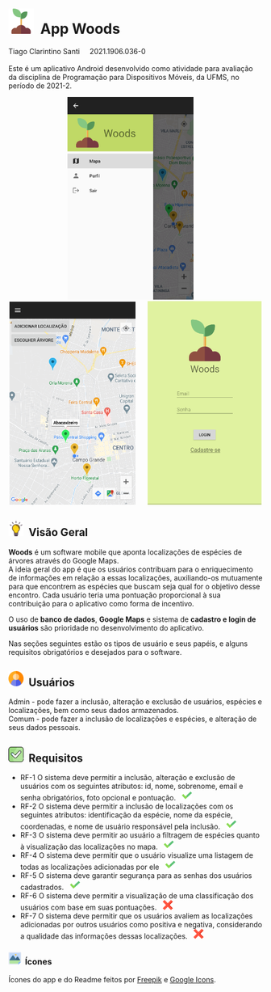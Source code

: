 # <img src="./Woods%20App/src/main/res/drawable/sprout.png" width="50"/>&nbsp;&nbsp;App Woods 
Tiago Clarintino Santi&nbsp;&nbsp;&nbsp;&nbsp;&nbsp;2021.1906.036-0 </br></br>
Este é um aplicativo Android desenvolvido como atividade para avaliação da disciplina de Programação para Dispositivos Móveis, da UFMS, no período de 2021-2.

<p align="center">
  <img src="./readme%20imgs/screenshot.png" width="250"/>&nbsp;&nbsp;&nbsp;&nbsp;&nbsp;
  <img src="./readme%20imgs/screenshot3.png" width="250"/>&nbsp;&nbsp;&nbsp;&nbsp;&nbsp;
  <img src="./readme%20imgs/screenshot2.png" width="226"/>
</p>

## <img src="./readme%20imgs/idea.png" width="30"/>&nbsp;&nbsp;Visão Geral
**Woods** é um software mobile que aponta localizações de espécies de árvores através do Google Maps. </br>
A ideia geral do app é que os usuários contribuam para o enriquecimento de informações em relação a essas localizações, auxiliando-os mutuamente para que encontrem as espécies que buscam seja qual for o objetivo desse encontro. Cada usuário teria uma pontuação proporcional à sua contribuição para o aplicativo como forma de incentivo. </br>

O uso de **banco de dados**, **Google Maps** e sistema de **cadastro e login de usuários** são prioridade no desenvolvimento do aplicativo.

Nas seções seguintes estão os tipos de usuário e seus papéis, e alguns requisitos obrigatórios e desejados para o software.

## <img src="./readme%20imgs/user.png" width="30"/>&nbsp;&nbsp;Usuários
Admin - pode fazer a inclusão, alteração e exclusão de usuários, espécies e localizações, bem como seus dados armazenados. </br>
Comum - pode fazer a inclusão de localizações e espécies, e alteração de seus dados pessoais.

## <img src="./readme%20imgs/checkbox.png" width="30"/>&nbsp;&nbsp;Requisitos
* RF-1 O sistema deve permitir a inclusão, alteração e exclusão de usuários com os seguintes atributos: id, nome, sobrenome, email e senha obrigatórios, foto opcional e pontuação.
&nbsp;&nbsp;<img src="./readme%20imgs/check.png" alt="drawing" width="20"/> </br>
* RF-2 O sistema deve permitir a inclusão de localizações com os seguintes atributos: identificação da espécie, nome da espécie, coordenadas, e nome de usuário responsável pela inclusão.
&nbsp;&nbsp;<img src="./readme%20imgs/check.png" alt="drawing" width="20"/> </br>
* RF-3 O sistema deve permitir ao usuário a filtragem de espécies quanto à visualização das localizações no mapa.
&nbsp;&nbsp;<img src="./readme%20imgs/check.png" alt="drawing" width="20"/> </br>
* RF-4 O sistema deve permitir que o usuário visualize uma listagem de todas as localizações adicionadas por ele
&nbsp;&nbsp;<img src="./readme%20imgs/check.png" alt="drawing" width="20"/> </br>
* RF-5 O sistema deve garantir segurança para as senhas dos usuários cadastrados.
&nbsp;&nbsp;<img src="./readme%20imgs/check.png" alt="drawing" width="20"/> </br>
* RF-6 O sistema deve permitir a visualização de uma classificação dos usuários com base em suas pontuações. 
&nbsp;&nbsp;<img src="./readme%20imgs/not_check.png" alt="drawing" width="20"/> </br>
* RF-7 O sistema deve permitir que os usuários avaliem as localizações adicionadas por outros usuários como positiva e negativa, considerando a qualidade das informações dessas localizações.
&nbsp;&nbsp;<img src="./readme%20imgs/not_check.png" alt="drawing" width="20"/> </br>

### <img src="./readme%20imgs/icon.png" width="25"/>&nbsp;&nbsp;Ícones
Ícones do app e do Readme feitos por <a href="https://www.freepik.com" title="Freepik">Freepik</a> e <a href="https://fonts.google.com/icons" title="Google Icons">Google Icons</a>.
